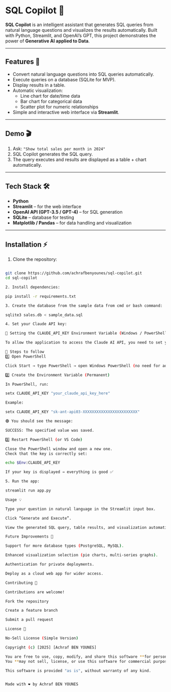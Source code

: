 # SQL Copilot 🤖

**SQL Copilot** is an intelligent assistant that generates SQL queries from natural language questions and visualizes the results automatically. Built with Python, Streamlit, and OpenAI’s GPT, this project demonstrates the power of **Generative AI applied to Data**.  

---

## Features 🚀

- Convert natural language questions into SQL queries automatically.
- Execute queries on a database (SQLite for MVP).
- Display results in a table.
- Automatic visualization:
  - Line chart for date/time data
  - Bar chart for categorical data
  - Scatter plot for numeric relationships
- Simple and interactive web interface via **Streamlit**.

---

## Demo 🎬

1. Ask: `"Show total sales per month in 2024"`  
2. SQL Copilot generates the SQL query.  
3. The query executes and results are displayed as a table + chart automatically.

---

## Tech Stack 🛠️

- **Python**  
- **Streamlit** – for the web interface  
- **OpenAI API (GPT-3.5 / GPT-4)** – for SQL generation  
- **SQLite** – database for testing  
- **Matplotlib / Pandas** – for data handling and visualization  

---

## Installation ⚡

1. Clone the repository:  
```bash

git clone https://github.com/achrafbenyounes/sql-copilot.git
cd sql-copilot

2. Install dependencies:

pip install -r requirements.txt

3. Create the database from the sample data from cmd or bash command:

sqlite3 sales.db < sample_data.sql

4. Set your Claude API key:

🔧 Setting the CLAUDE_API_KEY Environment Variable (Windows / PowerShell)

To allow the application to access the Claude AI API, you need to set your API key in an environment variable named CLAUDE_API_KEY.

🧭 Steps to follow
1️⃣ Open PowerShell

Click Start → type PowerShell → open Windows PowerShell (no need for administrator mode).

2️⃣ Create the Environment Variable (Permanent)

In PowerShell, run:

setx CLAUDE_API_KEY "your_claude_api_key_here"

Example:

setx CLAUDE_API_KEY "sk-ant-api03-XXXXXXXXXXXXXXXXXXXXXXXX"

🟢 You should see the message:

SUCCESS: The specified value was saved.

3️⃣ Restart PowerShell (or VS Code)

Close the PowerShell window and open a new one.
Check that the key is correctly set:

echo $Env:CLAUDE_API_KEY

If your key is displayed → everything is good ✅

5. Run the app:

streamlit run app.py

Usage 💡

Type your question in natural language in the Streamlit input box.

Click “Generate and Execute”.

View the generated SQL query, table results, and visualization automatically.

Future Improvements 🔮

Support for more database types (PostgreSQL, MySQL).

Enhanced visualization selection (pie charts, multi-series graphs).

Authentication for private deployments.

Deploy as a cloud web app for wider access.

Contributing 🤝

Contributions are welcome!

Fork the repository

Create a feature branch

Submit a pull request

License 📄

No-Sell License (Simple Version)

Copyright (c) [2025] [Achraf BEN YOUNES]

You are free to use, copy, modify, and share this software **for personal or educational purposes only**.  
You **may not sell, license, or use this software for commercial purposes** without my permission.

This software is provided "as is", without warranty of any kind.


Made with ❤️ by Achraf BEN YOUNES
